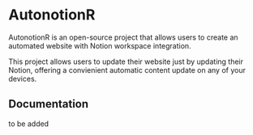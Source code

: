 # AutonotionR

AutonotionR is an open-source project that allows users to create an automated website with Notion workspace integration.

This project allows users to update their website just by updating their Notion, offering a convienient automatic content update on any of your devices. 


## Documentation
to be added

